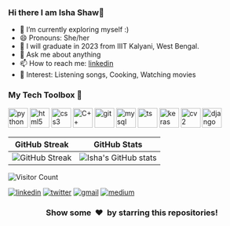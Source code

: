 ### Hi there I am Isha Shaw👋

- 🔭 I’m currently exploring myself :)
- 😄 Pronouns: She/her
- 🌱 I will graduate in 2023 from IIIT Kalyani, West Bengal.
- 💬 Ask me about anything 
- 📫 How to reach me: [linkedin](https://www.linkedin.com/in/isha-shaw-24b4501a2/)
- 🔭 Interest: Listening songs, Cooking, Watching movies


### My Tech Toolbox 🧰

<p align="left">
<img src="https://cdn3.iconfinder.com/data/icons/logos-and-brands-adobe/512/267_Python-512.png" alt="python" width="40" height="40"/> 
<img src="https://upload.wikimedia.org/wikipedia/commons/thumb/6/61/HTML5_logo_and_wordmark.svg/512px-HTML5_logo_and_wordmark.svg.png" alt="html5" height="40"/> 
<img src="https://upload.wikimedia.org/wikipedia/commons/thumb/d/d5/CSS3_logo_and_wordmark.svg/1200px-CSS3_logo_and_wordmark.svg.png" alt="css3" height="40"/> 
<img src="https://i.pinimg.com/originals/99/f8/87/99f887833c475448723d3c9ac16c179b.png" alt="C++" width="40" height="40"/> 
<img src="https://www.vectorlogo.zone/logos/git-scm/git-scm-icon.svg" alt="git" width="40" height="40"/> 
<img src="https://i.pinimg.com/originals/50/f1/58/50f1582a95bdac10f1c3fa295c8b947b.png" alt="mysql" width="40" height="40"/>
<img src="https://img.shields.io/badge/--black?style=for-the-badge&amp;logo=tensorflow" alt="ts" width="40" height="40"/>
<img src="https://img.shields.io/badge/--black?style=for-the-badge&amp;logo=keras" alt="keras" width="40" height="40"/> 
<img src="https://img.shields.io/badge/--black?style=for-the-badge&amp;logo=opencv" alt="cv2" width="40" height="40"/>
 <img src="https://img.shields.io/badge/--black?style=for-the-badge&amp;logo=django" alt="django" width="40" height="40"/>

</p>

| GitHub Streak | GitHub Stats|
| ----|-----|
| ![GitHub Streak](https://github-readme-streak-stats.herokuapp.com/?user=Isha307&show_icons=true&theme=redwhite) | ![Isha's GitHub stats](https://github-readme-stats.vercel.app/api/?username=Isha307&show_icons=true&theme=graywhite)|<img align="center" src="https://github-readme-stats.vercel.app/api/?username=Isha307&show_icons=true&theme=graywhite" />|


 ![Visitor Count](https://profile-counter.glitch.me/{Isha307}/count.svg)

<td style="text-align:center">
<a href="https://www.linkedin.com/in/isha-shaw-24b4501a2/">
<img src="https://img.shields.io/badge/--black?style=for-the-badge&amp;logo=linkedin" alt="linkedin"></a> 
<a href="https://twitter.com/ahsi307_"><img src="https://img.shields.io/badge/--black?style=for-the-badge&amp;logo=twitter" alt="twitter"></a> 
<a href="mailto:isha372002@gmail.com"><img src="https://img.shields.io/badge/--black?style=for-the-badge&amp;logo=gmail" alt="gmail"></a> 
<a href="https://hashnode.com/@Ahsi"><img src="https://img.shields.io/badge/--black?style=for-the-badge&amp;logo=hashnode" alt="medium"></a> 

<h3 align="center">Show some &nbsp;❤️&nbsp; by starring this repositories!</h3


